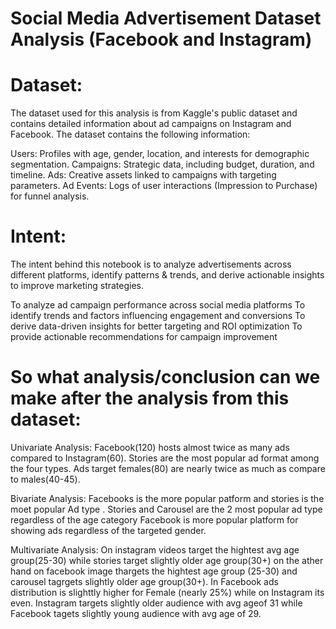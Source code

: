 # Social Media Advertisement Dataset Analysis (Facebook and Instagram)

# Dataset:
The dataset used for this analysis is from Kaggle's public dataset and contains detailed information about ad campaigns on Instagram and Facebook. The dataset contains the following information: 

Users: Profiles with age, gender, location, and interests for demographic segmentation.
Campaigns: Strategic data, including budget, duration, and timeline.
Ads: Creative assets linked to campaigns with targeting parameters.
Ad Events: Logs of user interactions (Impression to Purchase) for funnel analysis.

# Intent:
The intent behind this notebook is to analyze advertisements across different platforms, identify patterns & trends, and derive actionable insights to improve marketing strategies.

To analyze ad campaign performance across social media platforms
To identify trends and factors influencing engagement and conversions
To derive data-driven insights for better targeting and ROI optimization
To provide actionable recommendations for campaign improvement

# So what analysis/conclusion can we make after the analysis from this dataset:
Univariate Analysis: 
  Facebook(120) hosts almost twice as many ads compared to Instagram(60).
  Stories are the most popular ad format among the four types.
  Ads target females(80) are nearly twice as much as compare to males(40-45).

Bivariate Analysis:
  Facebooks is the more popular patform and stories is the moet popular Ad type .
  Stories and Carousel are the 2 most popular ad type regardless of the age category
  Facebook is more popular platform for showing ads regardless of the targeted gender.

Multivariate Analysis:
  On instagram videos target the hightest avg age group(25-30) while stories target slightly older age group(30+) on the ather hand on facebook image thargets the hightest age group (25-30) and carousel tagrgets slightly older age group(30+).
  In Facebook ads distribution is slighttly higher for Female (nearly 25%) while on Instagram its even.
  Instagram targets slightly older audience with avg ageof 31 while Facebook tagets slightly young audience with avg age of 29. 




